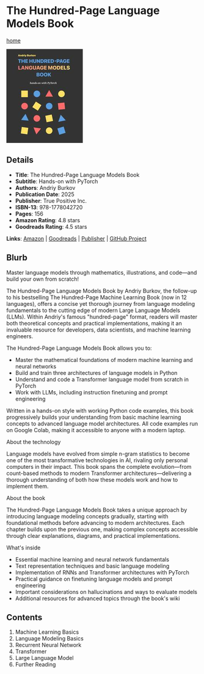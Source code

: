 # The Hundred-Page Language Models Book

[home](../)

![Cover Image](the-hundred-page-language-models-book.jpeg)

## Details

* **Title**: The Hundred-Page Language Models Book
* **Subtitle**: Hands-on with PyTorch
* **Authors**: Andriy Burkov
* **Publication Date**: 2025
* **Publisher**: True Positive Inc.
* **ISBN-13**: 978-1778042720
* **Pages**: 156
* **Amazon Rating**: 4.8 stars
* **Goodreads Rating**: 4.5 stars


**Links**: [Amazon](https://amzn.to/4qqmtqt) |
[Goodreads](https://www.goodreads.com/book/show/223643924-the-hundred-page-language-models-book) |
[Publisher](https://www.thelmbook.com) |
[GitHub Project](https://github.com/aburkov/theLMbook)

## Blurb

Master language models through mathematics, illustrations, and code―and build your own from scratch!

The Hundred-Page Language Models Book by Andriy Burkov, the follow-up to his bestselling The Hundred-Page Machine Learning Book (now in 12 languages), offers a concise yet thorough journey from language modeling fundamentals to the cutting edge of modern Large Language Models (LLMs). Within Andriy's famous "hundred-page" format, readers will master both theoretical concepts and practical implementations, making it an invaluable resource for developers, data scientists, and machine learning engineers.

The Hundred-Page Language Models Book allows you to:

- Master the mathematical foundations of modern machine learning and neural networks
- Build and train three architectures of language models in Python
- Understand and code a Transformer language model from scratch in PyTorch
- Work with LLMs, including instruction finetuning and prompt engineering

Written in a hands-on style with working Python code examples, this book progressively builds your understanding from basic machine learning concepts to advanced language model architectures. All code examples run on Google Colab, making it accessible to anyone with a modern laptop.

About the technology

Language models have evolved from simple n-gram statistics to become one of the most transformative technologies in AI, rivaling only personal computers in their impact. This book spans the complete evolution—from count-based methods to modern Transformer architectures—delivering a thorough understanding of both how these models work and how to implement them.

About the book

The Hundred-Page Language Models Book takes a unique approach by introducing language modeling concepts gradually, starting with foundational methods before advancing to modern architectures. Each chapter builds upon the previous one, making complex concepts accessible through clear explanations, diagrams, and practical implementations.

What's inside

- Essential machine learning and neural network fundamentals
- Text representation techniques and basic language modeling
- Implementation of RNNs and Transformer architectures with PyTorch
- Practical guidance on finetuning language models and prompt engineering
- Important considerations on hallucinations and ways to evaluate models
- Additional resources for advanced topics through the book's wiki

## Contents

1. Machine Learning Basics
2. Language Modeling Basics
3. Recurrent Neural Network
4. Transformer
5. Large Language Model
6. Further Reading
